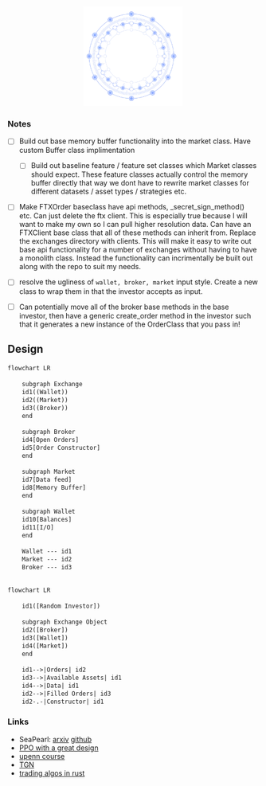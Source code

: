 <p align="center">
  <img width="200" height="200" src="https://github.com/magi-1/lattice/blob/main/images/logo.png">
</p>


### Notes

- [ ] Build out base memory buffer functionality into the market class. Have custom Buffer class implimentation
  - [ ] Build out baseline feature / feature set classes which Market classes should expect. These feature classes actually control the memory buffer directly that way we dont have to rewrite market classes for different datasets / asset types / strategies etc. 
- [ ] Make FTXOrder baseclass have api methods, _secret_sign_method() etc. Can just delete the ftx client. This is especially true because I will want to make my own so I can pull higher resolution data. Can have an FTXClient base class that all of these methods can inherit from. Replace the exchanges directory with clients. This will make it easy to write out base api functionality for a number of exchanges without having to have a monolith class. Instead the functionality can incrimentally be built out along with the repo to suit my needs. 
- [ ] resolve the ugliness of `wallet, broker, market` input style. Create a new class to wrap them in that the investor accepts as input.

- [ ] Can potentially move all of the broker base methods in the base investor, then have a generic create_order method in the investor such that it generates a new instance of the OrderClass that you pass in!

## Design

```mermaid
flowchart LR

    subgraph Exchange
    id1((Wallet))
    id2((Market))
    id3((Broker))
    end

    subgraph Broker
    id4[Open Orders]
    id5[Order Constructor]
    end
    
    subgraph Market
    id7[Data feed]
    id8[Memory Buffer]
    end

    subgraph Wallet
    id10[Balances]
    id11[I/O]
    end
    
    Wallet --- id1
    Market --- id2
    Broker --- id3
```

```mermaid

flowchart LR

    id1([Random Investor])

    subgraph Exchange Object
    id2([Broker])
    id3([Wallet])
    id4([Market])
    end

    id1-->|Orders| id2
    id3-->|Available Assets| id1
    id4-->|Data| id1
    id2-->|Filled Orders| id3
    id2-.-|Constructor| id1
````

### Links

- SeaPearl: [arxiv](https://arxiv.org/pdf/2102.09193v1.pdf) [github](https://github.com/corail-research/SeaPearl.jl)
- [PPO with a great design](https://github.com/google/flax/tree/main/examples/ppo/)
- [upenn course](https://gnn.seas.upenn.edu/wp-content/uploads/2020/11/lecture_11_handout.pdf)
- [TGN](https://arxiv.org/pdf/2006.10637.pdf)
- [trading algos in rust](https://github.com/fabianboesiger)
